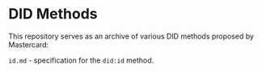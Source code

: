# DID Methods

This repository serves as an archive of various DID methods proposed by Mastercard:

`id.md` - specification for the `did:id` method.
